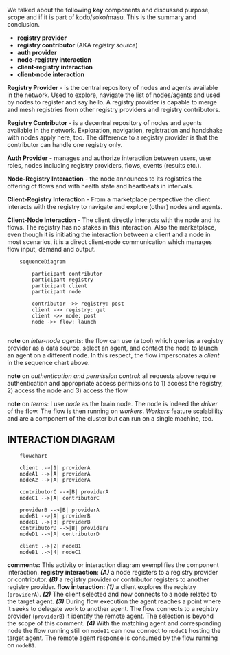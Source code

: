 We talked about the following **key** components and discussed purpose, scope and if it is part of kodo/soko/masu. This is the summary and conclusion.

- **registry provider**
- **registry contributor** (AKA _registry source_)
- **auth provider**
- **node-registry interaction**
- **client-registry interaction**
- **client-node interaction**

**Registry Provider** - is the central repository of nodes and agents available in the network. Used to explore, navigate the list of nodes/agents and used by nodes to register and say hello. A registry provider is capable to merge and mesh registries from other registry providers and registry contributors.

**Registry Contributor** - is a decentral repository of nodes and agents available in the network. Exploration, navigation, registration and handshake with nodes apply here, too. The difference to a registry provider is that the contributor can handle one registry only.

**Auth Provider** - manages and authorize interaction between users, user roles, nodes including registry providers, flows, events (results etc.).

**Node-Registry Interaction** - the node announces to its registries the offering of flows and with health state and heartbeats in intervals.

**Client-Registry Interaction** - From a marketplace perspective the client interacts with the registry to navigate and explore (other) nodes and agents.

**Client-Node Interaction** - The client directly interacts with the node and its flows. The registry has no stakes in this interaction. Also the marketplace, even though it is initiating the interaction between a client and a node in most scenarios, it is a direct client-node communication which manages flow input, demand and output.

```mermaid
    sequenceDiagram 

        participant contributor
        participant registry
        participant client
        participant node
        
        contributor ->> registry: post
        client ->> registry: get
        client ->> node: post
        node ->> flow: launch
        
```

**note** on _inter-node agents_: the flow can use (a tool) which queries a registry provider as a data source, select an agent, and contact the node to launch an agent on a different node. In this respect, the flow impersonates a _client_ in the sequence chart above.

**note** on _authentication and permission control_: all requests above require authentication and appropriate access permissions to 1) access the registry, 2) access the node and 3) access the flow

**note** on _terms_: I use _node_ as the brain node. The node is indeed the _driver_ of the flow. The flow is then running on _workers_. _Workers_ feature scalabililty and are a component of the cluster but can run on a single machine, too.

## INTERACTION DIAGRAM

```mermaid
    flowchart

    client .->|1| providerA
    nodeA1 -->|A| providerA
    nodeA2 -->|A| providerA

    contributorC -->|B| providerA
    nodeC1 -->|A| contributorC

    providerB -->|B| providerA
    nodeB1 -->|A| providerB
    nodeB1 .->|3| providerB
    contributorD -->|B| providerB
    nodeD1 -->|A| contributorD

    client .->|2| nodeB1
    nodeB1 .->|4| nodeC1
```

**comments:** This activity or interaction diagram exemplifies the component interaction.
**registry interaction**: **_(A)_** a node registers to a registry provider or contributor. **_(B)_** a registry provider or contributor registers to another registry provider.
**flow interaction:** **_(1)_** a client explores the registry (`providerA`). **_(2)_** The client selected and now connects to a node related to the target agent. **_(3)_** During flow execution the agent reaches a point where it seeks to delegate work to another agent. The flow connects to a registry provider (`providerB`) it identify the remote agent. The selection is beyond the scope of this comment. **_(4)_** With the matching agent and corresponding node the flow running still on `nodeB1` can now connect to `nodeC1` hosting the target agent. The remote agent response is consumed by the flow running on `nodeB1`.
